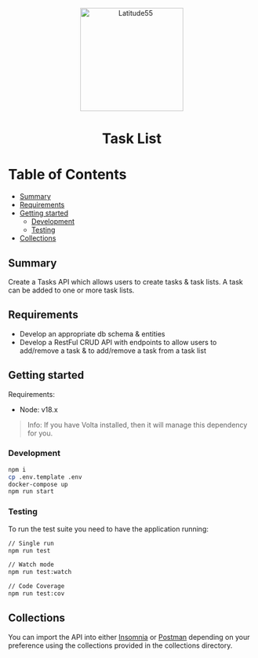 <p align="center">
    <img alt="Latitude55" src="https://res.cloudinary.com/latitude55/image/upload/v1634117961/logo-light.svg" width="210" />
</p>
<h1 align="center">
Task List
</h1>

# Table of Contents

<!-- START doctoc generated TOC please keep comment here to allow auto update -->
<!-- DON'T EDIT THIS SECTION, INSTEAD RE-RUN doctoc TO UPDATE -->

- [Summary](#summary)
- [Requirements](#requirements)
- [Getting started](#getting-started)
  - [Development](#development)
  - [Testing](#testing)
- [Collections](#collections)

<!-- END doctoc generated TOC please keep comment here to allow auto update -->

## Summary

Create a Tasks API which allows users to create tasks & task lists. A task can be added to one or more task lists.

## Requirements

- Develop an appropriate db schema & entities
- Develop a RestFul CRUD API with endpoints to allow users to add/remove a task & to add/remove a task from a task list

## Getting started

Requirements:

- Node: v18.x

> Info: If you have Volta installed, then it will manage this dependency for you.

### Development

```bash
npm i
cp .env.template .env
docker-compose up
npm run start
```

### Testing

To run the test suite you need to have the application running:

```bash
// Single run
npm run test

// Watch mode
npm run test:watch

// Code Coverage
npm run test:cov
```

## Collections

You can import the API into either [Insomnia](https://insomnia.rest/) or [Postman](https://www.postman.com/) depending on your preference using the collections provided in the collections directory.
